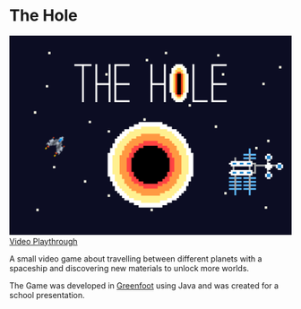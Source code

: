 # The Hole

![](media/Thumbnail.png)
[Video Playthrough](media/The%20Hole%20Playthrough%20ganz.mov)

A small video game about travelling between different planets with a spaceship and discovering new materials to unlock more worlds.

The Game was developed in [Greenfoot](https://greenfoot.org/) using Java and was created for a school presentation.
